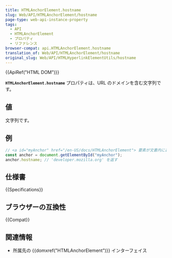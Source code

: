 ```yaml
---
title: HTMLAnchorElement.hostname
slug: Web/API/HTMLAnchorElement/hostname
page-type: web-api-instance-property
tags:
  - API
  - HTMLAnchorElement
  - プロパティ
  - リファレンス
browser-compat: api.HTMLAnchorElement.hostname
translation_of: Web/API/HTMLAnchorElement/hostname
original_slug: Web/API/HTMLHyperlinkElementUtils/hostname
---
```

{{ApiRef("HTML DOM")}}

**`HTMLAnchorElement.hostname`** プロパティは、URL のドメインを含む文字列です。

## 値

文字列です。

## 例

```js
// <a id="myAnchor" href="/en-US/docs/HTMLAnchorElement"> 要素が文書内にあるとします
const anchor = document.getElementById("myAnchor");
anchor.hostname; // 'developer.mozilla.org' を返す
```

## 仕様書

{{Specifications}}

## ブラウザーの互換性

{{Compat}}

## 関連情報

- 所属先の {{domxref("HTMLAnchorElement")}} インターフェイス
